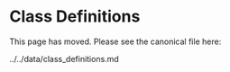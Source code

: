 # Class Definitions

This page has moved. Please see the canonical file here:

../../data/class_definitions.md
